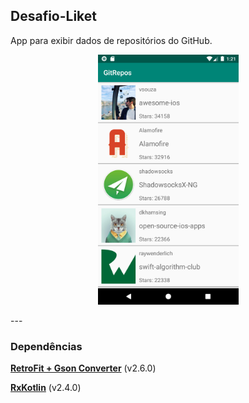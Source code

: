 ## Desafio-Liket

App para exibir dados de repositórios do GitHub.
<p align=center>
  <img src="screenshot.png"  height="400"/>
</p>
---

### Dependências

**[RetroFit + Gson Converter](https://github.com/square/retrofit)** (v2.6.0)

**[RxKotlin](https://github.com/ReactiveX/RxKotlin)** (v2.4.0)

